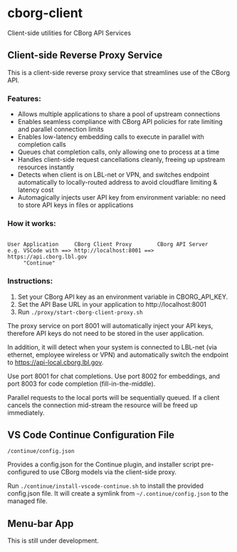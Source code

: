 # cborg-client

Client-side utilities for CBorg API Services

## Client-side Reverse Proxy Service

This is a client-side reverse proxy service that streamlines use of the CBorg API.

### Features:

- Allows multiple applications to share a pool of upstream connections
- Enables seamless compliance with CBorg API policies for rate limiting and parallel connection limits
- Enables low-latency embedding calls to execute in parallel with completion calls
- Queues chat completion calls, only allowing one to process at a time
- Handles client-side request cancellations cleanly, freeing up upstream resources instantly
- Detects when client is on LBL-net or VPN, and switches endpoint automatically to locally-routed address to avoid cloudflare limiting & latency cost
- Automagically injects user API key from environment variable: no need to store API keys in files or applications


### How it works:

```

User Application     CBorg Client Proxy        CBorg API Server
e.g. VSCode with ==> http://localhost:8001 ==> https://api.cborg.lbl.gov
     "Continue"
```

### Instructions:

1. Set your CBorg API key as an environment variable in CBORG_API_KEY.
2. Set the API Base URL in your application to http://localhost:8001
3. Run `./proxy/start-cborg-client-proxy.sh`

The proxy service on port 8001 will automatically inject your API keys, therefore API keys do not need to be stored in the user application.

In addition, it will detect when your system is connected to LBL-net (via ethernet, employee wireless or VPN) and automatically switch the endpoint to https://api-local.cborg.lbl.gov.

Use port 8001 for chat completions. Use port 8002 for embeddings, and port 8003 for code completion (fill-in-the-middle).

Parallel requests to the local ports will be sequentially queued. If a client cancels the connection mid-stream the resource will be freed up immediately.


## VS Code Continue Configuration File

`/continue/config.json`

Provides a config.json for the Continue plugin, and installer script pre-configured to use CBorg models via the client-side proxy.

Run `./continue/install-vscode-continue.sh` to install the provided config.json file. It will create a symlink from `~/.continue/config.json` to the managed file.

## Menu-bar App

This is still under development.



